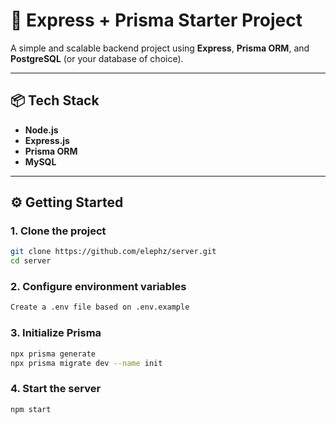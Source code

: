 # 🚀 Express + Prisma Starter Project

A simple and scalable backend project using **Express**, **Prisma ORM**, and **PostgreSQL** (or your database of choice).

---

## 📦 Tech Stack

- **Node.js**
- **Express.js**
- **Prisma ORM**
- **MySQL** 

---

## ⚙️ Getting Started

### 1. Clone the project
```bash
git clone https://github.com/elephz/server.git
cd server
 ```

### 2. Configure environment variables
```bash
Create a .env file based on .env.example
 ```

### 3. Initialize Prisma
```bash
npx prisma generate
npx prisma migrate dev --name init
 ```

### 4.  Start the server
```bash
npm start
 ```